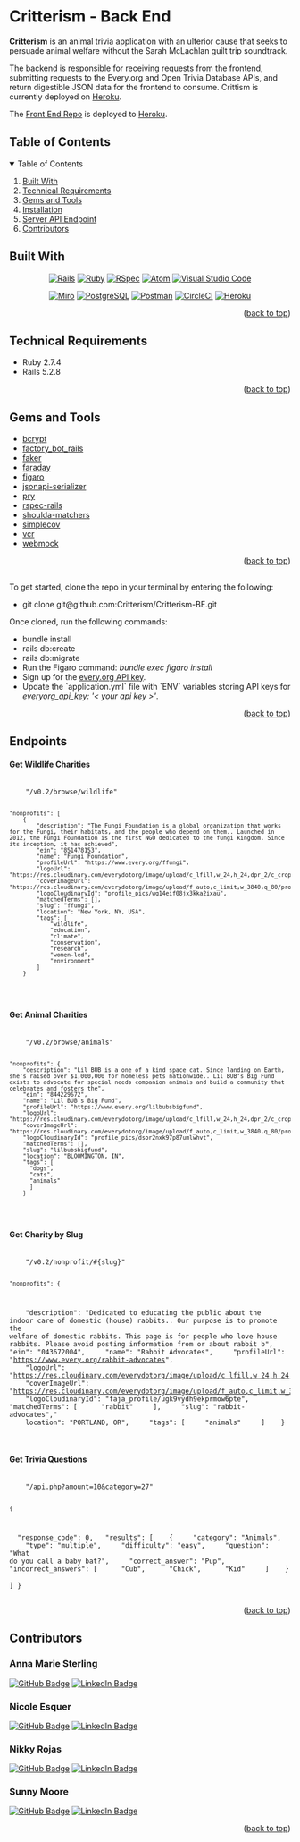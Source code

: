 <a name="readme-top"></a>

# Critterism - Back End

<b>Critterism</b> is an animal trivia application with an ulterior cause that seeks to persuade animal welfare without the Sarah McLachlan guilt trip soundtrack.

The backend is responsible for receiving requests from the frontend, submitting requests to the Every.org and Open Trivia Database APIs, and return digestible JSON data for the frontend to consume. Crittism is currently deployed on <a href="https://critterism-fe.herokuapp.com/">Heroku</a>.

The <a href="https://github.com/Critterism/FE-Critterism">Front End Repo</a> is deployed to <a href="https://critterism-fe.herokuapp.com/">Heroku</a>.

<!-- TABLE OF CONTENTS -->

<h2> Table of Contents</h2>

<details open="open">
<summary>Table of Contents</summary>
  <ol>
    <li><a href="#built-with">Built With</a></li>
    <li><a href="#technical-requirements"> Technical Requirements</a></li>
    <li><a href="#gems-and-tools"> Gems and Tools</a></li>
    <li><a href="installation"> Installation</a></li>
    <li><a href="#endpoints"> Server API Endpoint</a></li>
    <li><a href="#contributors"> Contributors</a></li>
  </ol>
</details>


<!-- Built With -->

<h2 id="built-with">Built With</h2>

<div align="center">

  <p>

[![Rails][Rails]][Rails-url] [![Ruby][Ruby]][Ruby-url] [![RSpec][RSpec]][RSpec-url] [![Atom][Atom]][Atom-url] [![Visual Studio Code][Visual Studio    Code]][Visual Studio Code-url]

  </p>
  <p>

 [![Miro][Miro]][Miro-url] [![PostgreSQL][PostgreSQL]][PostgreSQL-url] [![Postman][Postman]][Postman-url] [![CircleCI][CircleCI]][CircleCI-url] [![Heroku][Heroku]][Heroku-url]

  </p>

</div>

<p align="right">(<a href="#readme-top">back to top</a>)</p>

<!-- TECHNICAL REQUIREMENTS -->

<h2 id="technical-requirements">Technical Requirements</h2>

<ul>
<li>Ruby 2.7.4</li>
<li>Rails 5.2.8</li>
</ul>

<p align="right">(<a href="#readme-top">back to top</a>)</p>

<!-- GEMS AND TOOLS -->

<h2 id="gems-and-tools">Gems and Tools</h2>

 * [bcrypt][bcrypt-docs]
 * [factory_bot_rails][factory_bot_rails-docs]
 * [faker][faker-docs]
 * [faraday][faraday-docs]
 * [figaro][figaro-docs]
 * [jsonapi-serializer][jsonapi-serializer-docs]
 * [pry][pry-docs]
 * [rspec-rails][rspec-rails-docs]
 * [shoulda-matchers][shoulda-matchers-docs]
 * [simplecov][simplecov-docs]
 * [vcr][vcr-docs]
 * [webmock][webmock-docs]

<p align="right">(<a href="#readme-top">back to top</a>)</p>

<!-- INSTALLATION -->

<h2 id="installation"> </h2>

To get started, clone the repo in your terminal by entering the following:
<ul>
  <li>git clone git@github.com:Critterism/Critterism-BE.git</li>
</ul>  

Once cloned, run the following commands:
<ul>
  <li>bundle install</li>
  <li>rails db:create</li>
  <li>rails db:migrate</li>
  <li>Run the Figaro command: <em>bundle exec figaro install</em></li>
  <li>Sign up for the <a href="https://www.every.org/charity-api">every.org API key</a>.</li>
  <li>Update the `application.yml` file with `ENV` variables storing API keys for <em>everyorg_api_key: '< your api key >'</em>.</li>
</ul>  

<p align="right">(<a href="#readme-top">back to top</a>)</p>

<!-- SERVER API ENDPOINT -->
<h2 id="endpoints"> Endpoints</h2>

<h4>Get Wildlife Charities</h4>
<pre>
  <code>
    "/v0.2/browse/wildlife"

    "nonprofits": [
        {
            "description": "The Fungi Foundation is a global organization that works for the Fungi, their habitats, and the people who depend on them.. Launched in 2012, the Fungi Foundation is the first NGO dedicated to the fungi kingdom. Since its inception, it has achieved",
            "ein": "851478153",
            "name": "Fungi Foundation",
            "profileUrl": "https://www.every.org/ffungi",
            "logoUrl": "https://res.cloudinary.com/everydotorg/image/upload/c_lfill,w_24,h_24,dpr_2/c_crop,ar_24:24/q_auto,f_auto,fl_progressive/profile_pics/wq14eif08jx3kka2ixau",
            "coverImageUrl": "https://res.cloudinary.com/everydotorg/image/upload/f_auto,c_limit,w_3840,q_80/profile_pics/tqf7myovdptpxsde25rm",
            "logoCloudinaryId": "profile_pics/wq14eif08jx3kka2ixau",
            "matchedTerms": [],
            "slug": "ffungi",
            "location": "New York, NY, USA",
            "tags": [
                "wildlife",
                "education",
                "climate",
                "conservation",
                "research",
                "women-led",
                "environment"
            ]
        }
  </code>
</pre>

<h4>Get Animal Charities</h4>
<pre>
  <code>
    "/v0.2/browse/animals"

    "nonprofits": {
        "description": "Lil BUB is a one of a kind space cat. Since landing on Earth, she's raised over $1,000,000 for homeless pets nationwide.. Lil BUB’s Big Fund exists to advocate for special needs companion animals and build a community that celebrates and fosters the",
        "ein": "844229672",
        "name": "Lil BUB's Big Fund",
        "profileUrl": "https://www.every.org/lilbubsbigfund",
        "logoUrl": "https://res.cloudinary.com/everydotorg/image/upload/c_lfill,w_24,h_24,dpr_2/c_crop,ar_24:24/q_auto,f_auto,fl_progressive/profile_pics/dsor2nxk97p87umlwhvt",
        "coverImageUrl": "https://res.cloudinary.com/everydotorg/image/upload/f_auto,c_limit,w_3840,q_80/profile_pics/ipxxsfqxtt6skku7vh1z",
        "logoCloudinaryId": "profile_pics/dsor2nxk97p87umlwhvt",
        "matchedTerms": [],
        "slug": "lilbubsbigfund",
        "location": "BLOOMINGTON, IN",
        "tags": [
          "dogs",
          "cats",
          "animals"
          ]
        }
  </code>
</pre>

<h4>Get Charity by Slug</h4>
<pre>
  <code>
    "/v0.2/nonprofit/#{slug}"

    "nonprofits": {
        "description": "Dedicated to educating the public about the indoor care of domestic (house) rabbits.. Our purpose is to promote the welfare of domestic rabbits. This page is for people who love house rabbits. Please avoid posting information from or about rabbit b",
    "ein": "043672004",
    "name": "Rabbit Advocates",
    "profileUrl": "https://www.every.org/rabbit-advocates",
    "logoUrl": "https://res.cloudinary.com/everydotorg/image/upload/c_lfill,w_24,h_24,dpr_2/c_crop,ar_24:24/q_auto,f_auto,fl_progressive/faja_profile/ugk9vydh9ekprmow6pte",
    "coverImageUrl": "https://res.cloudinary.com/everydotorg/image/upload/f_auto,c_limit,w_3840,q_80/faja_cover/pvrov7qtvpwgobhwwkld",
    "logoCloudinaryId": "faja_profile/ugk9vydh9ekprmow6pte",
    "matchedTerms": [
      "rabbit"
    ],
    "slug": "rabbit-advocates","
    location": "PORTLAND, OR",
    "tags": [
    "animals"
    ]
    }
  </code>
</pre>

<h4>Get Trivia Questions</h4>
<pre>
  <code>
    "/api.php?amount=10&category=27"

    {
      "response_code": 0,
      "results": [
        {
          "category": "Animals",
          "type": "multiple",
          "difficulty": "easy",
          "question": "What do you call a baby bat?",
          "correct_answer": "Pup",
          "incorrect_answers": [
          "Cub",
          "Chick",
          "Kid"
        ]
      }
    ]
  }
  </code>
</pre>

<p align="right">(<a href="#readme-top">back to top</a>)</p>

<!-- CONTRIBUTORS -->
<h2 id="contributors"> Contributors</h2>

<h3>Anna Marie Sterling</h3>

[![GitHub Badge](https://img.shields.io/badge/GitHub-100000?style=for-the-badge&logo=github&logoColor=white)](https://github.com/AMSterling)
[![LinkedIn Badge](https://img.shields.io/badge/LinkedIn-0077B5?style=for-the-badge&logo=linkedin&logoColor=white)](https://www.linkedin.com/in/sterling-316a6223a/)

<h3>Nicole Esquer</h3>

[![GitHub Badge](https://img.shields.io/badge/GitHub-100000?style=for-the-badge&logo=github&logoColor=white)](https://github.com/nicole-esquer)
[![LinkedIn Badge](https://img.shields.io/badge/LinkedIn-0077B5?style=for-the-badge&logo=linkedin&logoColor=white)](https://www.linkedin.com/in/nicole-esquer)

<h3>Nikky Rojas</h3>

[![GitHub Badge](https://img.shields.io/badge/GitHub-100000?style=for-the-badge&logo=github&logoColor=white)](https://github.com/nikkyrojas/)
[![LinkedIn Badge](https://img.shields.io/badge/LinkedIn-0077B5?style=for-the-badge&logo=linkedin&logoColor=white)](https://www.linkedin.com/in/nikkyrojas/)

<h3>Sunny Moore</h3>

[![GitHub Badge](https://img.shields.io/badge/GitHub-100000?style=for-the-badge&logo=github&logoColor=white)](https://github.com/sunny-moore)
[![LinkedIn Badge](https://img.shields.io/badge/LinkedIn-0077B5?style=for-the-badge&logo=linkedin&logoColor=white)](https://www.linkedin.com/in/sunny-moore/)

<p align="right">(<a href="#readme-top">back to top</a>)</p>

<!-- MARKDOWN LINKS & IMAGES -->

[Atom]: https://custom-icon-badges.demolab.com/badge/Atom-5FB57D?style=for-the-badge&logo=atom
[Atom-url]: https://atom.io/

[Bootstrap]: https://img.shields.io/badge/bootstrap-%23563D7C.svg?style=for-the-badge&logo=bootstrap&logoColor=white
[Bootstrap-url]: https://getbootstrap.com/

[CircleCI]: https://img.shields.io/badge/circle%20ci-%23161616.svg?style=for-the-badge&logo=circleci&logoColor=white
[CircleCI-url]: https://circleci.com/developer

[CSS]: https://img.shields.io/badge/CSS-239120?&style=for-the-badge&logo=css3&logoColor=white
[CSS-url]: https://en.wikipedia.org/wiki/CSS

[Fly]: https://custom-icon-badges.demolab.com/badge/Fly-DCDCDC?style=for-the-badge&logo=fly-io
[Fly-url]: https://fly.io/

[GitHub Badge]: https://img.shields.io/badge/GitHub-100000?style=for-the-badge&logo=github&logoColor=white
[GitHub-url]: https://github.com/<Username>/

[Heroku]: https://img.shields.io/badge/Heroku-430098?style=for-the-badge&logo=heroku&logoColor=white
[Heroku-url]: https://www.heroku.com/

[HTML5]: https://img.shields.io/badge/html5-%23E34F26.svg?style=for-the-badge&logo=html5&logoColor=white
[HTML5-url]: https://en.wikipedia.org/wiki/HTML5

[JavaScript]: https://img.shields.io/badge/javascript-%23323330.svg?style=for-the-badge&logo=javascript&logoColor=%23F7DF1E
[JavaScript-url]: https://www.javascript.com/

[jQuery]: https://img.shields.io/badge/jquery-%230769AD.svg?style=for-the-badge&logo=jquery&logoColor=white
[jQuery-url]: https://github.com/rails/jquery-rails

[LinkedIn Badge]: https://img.shields.io/badge/LinkedIn-0077B5?style=for-the-badge&logo=linkedin&logoColor=white
[LinkedIn-url]: https://www.linkedin.com/in/<Username>/

[Miro]: https://img.shields.io/badge/Miro-050038?style=for-the-badge&logo=Miro&logoColor=white
[Miro-url]: https://miro.com/

[PostgreSQL]: https://img.shields.io/badge/PostgreSQL-316192?style=for-the-badge&logo=postgresql&logoColor=white
[PostgreSQL-url]: https://www.postgresql.org/

[Postman]: https://img.shields.io/badge/Postman-FF6C37?style=for-the-badge&logo=postman&logoColor=white
[Postman-url]: https://web.postman.co/

[Rails]: https://img.shields.io/badge/rails-%23CC0000.svg?style=for-the-badge&logo=ruby-on-rails&logoColor=white
[Rails-url]: https://rubyonrails.org/

[RSpec]: https://custom-icon-badges.demolab.com/badge/RSpec-fffcf7?style=for-the-badge&logo=rspec
[RSpec-url]: https://rspec.info/

[RuboCop]: https://img.shields.io/badge/RuboCop-000?logo=rubocop&logoColor=fff&style=for-the-badge
[RuboCop-url]: https://docs.rubocop.org/rubocop-rails/index.html

[Ruby]: https://img.shields.io/badge/Ruby-000000?style=for-the-badge&logo=ruby&logoColor=CC342D
[Ruby-url]: https://www.ruby-lang.org/en/

[Visual Studio Code]: https://img.shields.io/badge/Visual%20Studio%20Code-0078d7.svg?style=for-the-badge&logo=visual-studio-code&logoColor=white
[Visual Studio Code-url]: https://code.visualstudio.com/

[bcrypt-docs]: https://github.com/bcrypt-ruby/bcrypt-ruby
[capybara-docs]: https://github.com/teamcapybara/capybara
[factory_bot_rails-docs]: https://github.com/thoughtbot/factory_bot_rails
[faker-docs]: https://github.com/faker-ruby/faker
[faraday-docs]: https://lostisland.github.io/faraday/
[figaro-docs]: https://github.com/laserlemon/figaro
[jsonapi-serializer-docs]: https://github.com/jsonapi-serializer/jsonapi-serializer
[launchy-docs]: https://www.rubydoc.info/gems/launchy/2.2.0
[omniauth-google-oauth2-docs]: https://github.com/zquestz/omniauth-google-oauth2
[orderly-docs]: https://github.com/jmondo/orderly
[pry-docs]: https://github.com/pry/pry
[rspec-rails-docs]: https://github.com/rspec/rspec-rails
[shoulda-matchers-docs]: https://github.com/thoughtbot/shoulda-matchers
[simplecov-docs]: https://github.com/simplecov-ruby/simplecov
[vcr-docs]: https://github.com/vcr/vcr
[webmock-docs]: https://github.com/bblimke/webmock
